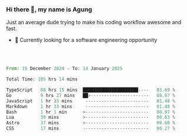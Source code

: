 ### Hi there 👋, my name is Agung
Just an average dude trying to make his coding workflow awesome and fast.

<!--
**agungfir98/agungfir98** is a ✨ _special_ ✨ repository because its `README.md` (this file) appears on your GitHub profile.
-->

- 🔭 Currently looking for a software engineering opportunity
<br/>
<br/>
<!--START_SECTION:waka-->

```rust
From: 15 December 2024 - To: 14 January 2025

Total Time: 105 hrs 14 mins

TypeScript   88 hrs 15 mins  █████████████████████----   83.69 %
Go           9 hrs 27 mins   ██>----------------------   08.97 %
JavaScript   1 hr 33 mins     ------------------------   01.48 %
Markdown     1 hr 33 mins     ------------------------   01.48 %
Bash         1 hr 1 min      >------------------------   00.97 %
Lua          39 mins         >------------------------   00.63 %
Astro        37 mins         >------------------------   00.60 %
CSS          17 mins         -------------------------   00.27 %
```

<!--END_SECTION:waka-->
